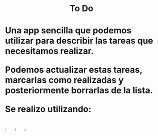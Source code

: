<h1 align='center'> To Do <h1>

  
 Una app sencilla que podemos utilizar para describir las tareas que necesitamos realizar. 
  
 Podemos actualizar estas tareas, marcarlas como realizadas y posteriormente borrarlas de la lista. 
  
 Se realizo utilizando: 
  
<code><img width="5%" src="https://www.vectorlogo.zone/logos/w3_html5/w3_html5-icon.svg"></code>
<code><img width="5%" src="https://www.vectorlogo.zone/logos/w3_css/w3_css-icon.svg"></code>
<code><img width="4.4%" src="https://github.com/WanCirone/wancirone/blob/main/logos/javascript-1.svg"></code>







